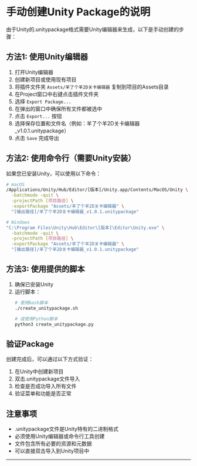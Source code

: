 # 手动创建Unity Package的说明

由于Unity的.unitypackage格式需要Unity编辑器来生成，以下是手动创建的步骤：

## 方法1: 使用Unity编辑器

1. 打开Unity编辑器
2. 创建新项目或使用现有项目
3. 将插件文件夹 `Assets/羊了个羊2D关卡编辑器` 复制到项目的Assets目录
4. 在Project窗口中右键点击插件文件夹
5. 选择 `Export Package...`
6. 在弹出的窗口中确保所有文件都被选中
7. 点击 `Export...` 按钮
8. 选择保存位置和文件名（例如：羊了个羊2D关卡编辑器_v1.0.1.unitypackage）
9. 点击 `Save` 完成导出

## 方法2: 使用命令行（需要Unity安装）

如果您已安装Unity，可以使用以下命令：

```bash
# macOS
/Applications/Unity/Hub/Editor/[版本]/Unity.app/Contents/MacOS/Unity \
  -batchmode -quit \
  -projectPath [项目路径] \
  -exportPackage "Assets/羊了个羊2D关卡编辑器" \
  "[输出路径]/羊了个羊2D关卡编辑器_v1.0.1.unitypackage"

# Windows
"C:\Program Files\Unity\Hub\Editor\[版本]\Editor\Unity.exe" \
  -batchmode -quit \
  -projectPath [项目路径] \
  -exportPackage "Assets/羊了个羊2D关卡编辑器" \
  "[输出路径]/羊了个羊2D关卡编辑器_v1.0.1.unitypackage"
```

## 方法3: 使用提供的脚本

1. 确保已安装Unity
2. 运行脚本：
   ```bash
   # 使用bash脚本
   ./create_unitypackage.sh
   
   # 或使用Python脚本
   python3 create_unitypackage.py
   ```

## 验证Package

创建完成后，可以通过以下方式验证：

1. 在Unity中创建新项目
2. 双击.unitypackage文件导入
3. 检查是否成功导入所有文件
4. 验证菜单和功能是否正常

## 注意事项

- .unitypackage文件是Unity特有的二进制格式
- 必须使用Unity编辑器或命令行工具创建
- 文件包含所有必要的资源和元数据
- 可以直接双击导入到Unity项目中

---
